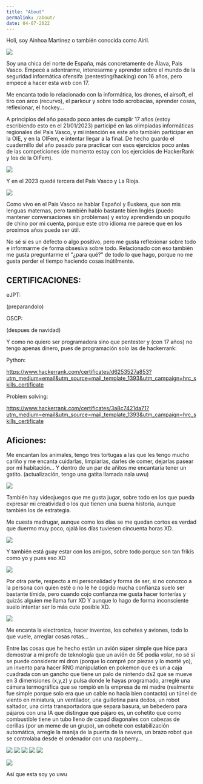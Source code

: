 ```yaml
---
title: "About"
permalink: /about/
date: 04-07-2022
---
```


Holi, soy Ainhoa Martinez o también conocida como Airil.

![](/assets/images/about/holi.jpg)

Soy una chica del norte de España, más concretamente de Álava, Pais Vasco. Empecé a adentrarme, interesarme y aprender sobre el mundo de la seguridad informática ofensifa (pentesting/hacking) con 16 años, pero empecé a hacer esta web con 17. 

Me encanta todo lo relacionado con la informática, los drones, el airsoft, el tiro con arco (recurvo), el parkour y sobre todo acrobacias, aprender cosas, reflexionar, el hockey...

A principios del año pasado poco antes de cumplir 17 años (estoy escribiendo esto en el 21/01/2023) participé en las olimpiadas informáticas regionales del Pais Vasco, y mi intención es este año también participar en la OIE, y en la OIFem, e intentar llegar a la final. De hecho guardo el cuadernillo del año pasado para practicar con esos ejercicios poco antes de las competiciones (de momento estoy con los ejercicios de HackerRank y los de la OIFem).

![](/assets/images/about/OIE.jpg)

Y en el 2023 quedé tercera del País Vasco y La Rioja.

![](/assets/images/about/oifem-diploma.PNG)

Como vivo en el Pais Vasco se hablar Español y Euskera, que son mis lenguas maternas, pero también hablo bastante bien Inglés (puedo mantener conversaciones sin problemas) y estoy aprendiendo un poquito de chino por mi cuenta, porque este otro idioma me parece que en los proximos años puede ser útil.

No sé si es un defecto o algo positivo, pero me gusta reflexionar sobre todo e informarme de forma obsesiva sobre todo. Relacionado con eso también me gusta preguntarme el "¿para qué?" de todo lo que hago, porque no me gusta perder el tiempo haciendo cosas inútilmente.

## CERTIFICACIONES:

eJPT:

(preparandolo)

OSCP:

(despues de navidad)

Y como no quiero ser programadora sino que pentester y (con 17 años) no tengo apenas dinero, pues de programación solo las de hackerrank:

Python:

https://www.hackerrank.com/certificates/d6253527a853?utm_medium=email&utm_source=mail_template_1393&utm_campaign=hrc_skills_certificate


Problem solving:

https://www.hackerrank.com/certificates/3a8c7421da71?utm_medium=email&utm_source=mail_template_1393&utm_campaign=hrc_skills_certificate

## Aficiones:

Me encantan los animales, tengo tres tortugas a las que les tengo mucho cariño y me encanta cuidarlas, limpiarlas, darles de comer, dejarlas pasear por mi habitación... Y dentro de un par de añitos me encantaría tener un gatito. (actualización, tengo una gatita llamada nala uwu)

![](/assets/images/about/tutel.jpg)


También hay videojuegos que me gusta jugar, sobre todo en los que pueda expresar mi creatividad o los que tienen una buena historia, aunque también los de estrategia.

Me cuesta madrugar, aunque como los días se me quedan cortos es verdad que duermo muy poco, ojalá los días tuviesen cincuenta horas XD.

![](/assets/images/about/dormilona.jpg)

Y también está guay estar con los amigos, sobre todo porque son tan frikis como yo y pues eso XD

![](/assets/images/about/Insta.png)

Por otra parte, respecto a mi personalidad y forma de ser, si no conozco a la persona con quien esté o no le he cogido mucha confianza suelo ser bastante tímida, pero cuando cojo confianza me gusta hacer tonterías y quizás alguien me llama furr XD Y aunque lo hago de forma inconsciente suelo intentar ser lo más cute posible XD. 

![](/assets/images/about/furra.jpg)

Me encanta la electronica, hacer inventos, los cohetes y aviones, todo lo que vuele, arreglar cosas rotas...

Entre las cosas que he hecho están un avión súper simple que hice para demostrar a mi profe de teknología que un avión de 5€ podia volar, no sé si se puede considerar mi dron (porque lo compré por piezas y lo monté yo), un invento para hacer RNG manipulation en pokemon que es un a caja cuadrada con un gancho que tiene un palo de nintendo ds2 que se mueve en 3 dimensiones (x,y,z) y pulsa donde le hayas programado, arreglé una cámara termográfica que se rompió en la empresa de mi madre (realmente fue simple porque solo era que un cable no hacía bien contacto) un túnel de viento en miniatura, un ventilador, una guillotina para dedos, un robot saltador, una cinta transportadora que separa basura, un bebedero para pájaros con una IA que distingue qué pájaro es, un cohetito que como combustible tiene un tubo lleno de capad diagonales con cabezas de cerillas (por un meme de un grupo), un cohete con estabilización automática, arregle la manija de la puerta de la nevera, un brazo robot que se controlaba desde el ordenador con una raspberry...

![](/assets/images/about/avion.jpg)
![](/assets/images/about/guillotina.jpg)
![](/assets/images/about/guillotina2.jpg)
![](/assets/images/about/dron.jpg)
![](/assets/images/about/termica.jpg)

![](/assets/images/about/dormilona3.jpg)

Así que esta soy yo uwu
